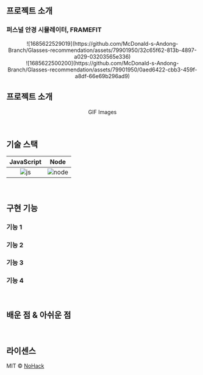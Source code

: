 ## 프로젝트 소개
### 퍼스널 안경 시뮬레이터, FRAMEFIT

<p align="center">
![1685622529019](https://github.com/McDonald-s-Andong-Branch/Glasses-recommendation/assets/79901950/32c65f62-813b-4897-a029-03203565e336) <br>
![1685622500200](https://github.com/McDonald-s-Andong-Branch/Glasses-recommendation/assets/79901950/0aed6422-cbb3-459f-a8df-66e69b296ad9)
</p>

## 프로젝트 소개

<p align="justify">

</p>

<p align="center">
GIF Images 
</p>

<br>

## 기술 스택

| JavaScript |  Node   |
| :--------: | :-----: |
|   ![js]    | ![node] |

<br>

## 구현 기능

### 기능 1

### 기능 2

### 기능 3

### 기능 4

<br>

## 배운 점 & 아쉬운 점

<p align="justify">

</p>

<br>

## 라이센스

MIT &copy; [NoHack](mailto:lbjp114@gmail.com)

<!-- Stack Icon Refernces -->

[js]: /images/stack/javascript.svg
[node]: /images/stack/node.svg
